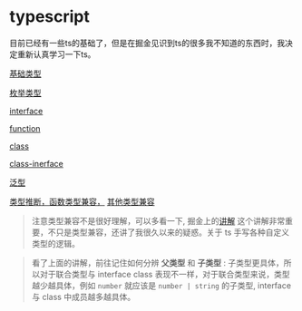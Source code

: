 # typescript

目前已经有一些ts的基础了，但是在掘金见识到ts的很多我不知道的东西时，我决定重新认真学习一下ts。

[基础类型](./src/geekTimeTS/1.basicType.ts)

[枚举类型](./src/geekTimeTS/2.enumType.ts)

[interface](./src/geekTimeTS/3.interface.ts)

[function](./src/geekTimeTS/4.function.ts)

[class](./src/geekTimeTS/5.class.ts)

[class-inerface](./src/geekTimeTS/6.class-interface.ts)

[泛型](./src/geekTimeTS/7.generic.ts)

[类型推断，函数类型兼容，](./src/geekTimeTS/8.advanced_function_compatible.ts)
[其他类型兼容](./src/geekTimeTS/8_1.advanced_other_compatible.ts)

> 注意类型兼容不是很好理解，可以多看一下, 掘金上的[讲解](https://juejin.cn/post/7019565189624250404#heading-3) 这个讲解非常重要，不只是类型兼容，还讲了我很久以来的疑惑。关于 ts 手写各种自定义类型的逻辑。

> 看了上面的讲解，前往记住如何分辨 **父类型** 和 **子类型** : 子类型更具体，所以对于联合类型与 interface class 表现不一样，对于联合类型来说，类型越少越具体，例如 ` number ` 就应该是 ` number | string ` 的子类型, interface 与 class 中成员越多越具体。

